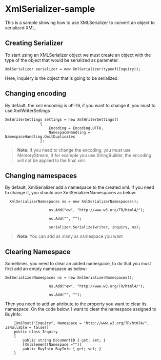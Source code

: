 # XmlSerializer-sample
This is a sample showing how to use XMLSerializer to convert an object to serialized XML.
## Creating Serializer
To start using an XMLSerializer object we must create an object with the type of the object that would be serialized as parameter.
```
XmlSerializer serializer = new XmlSerializer(typeof(Inquiry));
```
Here, Inquiery is the object that is going to be serialized.

## Changing encoding
By default, the xml encoding is utf-16, if you want to change it, you must to use:XmlWriterSettings
```
XmlWriterSettings settings = new XmlWriterSettings()
                {
                    Encoding = Encoding.UTF8,
                    NamespaceHandling = NamespaceHandling.OmitDuplicates
                };
```
> **Note**: If you need to change the encoding, you must use MemoryStream, if for example you use StringBuilder, the encoding will not be applied to the final xml.
## Changing namespaces
By default, XmlSerializer add a namespace to the created xml. If you need to change it, you should use XmlSerializerNamespaces as below:
```
  XmlSerializerNamespaces ns = new XmlSerializerNamespaces();

                    ns.Add("ew", "http://www.w3.org/TR/html4/");

                    ns.Add("", "");

                    serializer.Serialize(writer, inquiry, ns);
```
>**Note**: You can add as many as namespace you want
## Clearing Namespace
Sometimes, you need to clear an added namespace, to do that you must first add an empty namespace as below:
```
XmlSerializerNamespaces ns = new XmlSerializerNamespaces();

                    ns.Add("ew", "http://www.w3.org/TR/html4/");

                    ns.Add("", "");
```
Then you need to add an attribute to the property you want to clear its namespace. On the code below, I want to clear the namespace assigned to BuyInfo:
```
    [XmlRoot("Inquiry", Namespace = "http://www.w3.org/TR/html4/", IsNullable = false)]
    public class Inquiry
    {
        public string DocumentID { get; set; }
        [XmlElement(Namespace ="")]
        public BuyInfo BuyInfo { get; set; }
    }
	
```